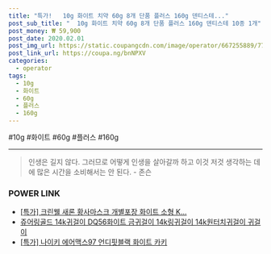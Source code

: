 ```yaml
--- 
title: "특가!   10g 화이트 치약 60g 8개 단품 플러스 160g 덴티스테..." 
post_sub_title: "  10g 화이트 치약 60g 8개 단품 플러스 160g 덴티스테 10종 1개" 
post_money: ₩ 59,900 
post_date: 2020.02.01 
post_img_url: https://static.coupangcdn.com/image/operator/667255889/770ce704-2967-2d4a-6c78-00aa9c16f7b9.jpg 
post_link_url: https://coupa.ng/bnNPXV 
categories: 
  - operator 
tags: 
  - 10g 
  - 화이트 
  - 60g 
  - 플러스 
  - 160g 
--- 
```

  #10g #화이트 #60g #플러스 #160g 
<hr> 

> 인생은 길지 않다. 그러므로 어떻게 인생을 살아갈까 하고 이것 저것 생각하는 데에 많은 시간을 소비해서는 안 된다. - 존슨 


### POWER LINK

* <a href="https://blog.naver.com/santokki14/221788880542" target="_blank">[특가] 크린웰 새론 황사마스크 개별포장 화이트 소형 K...</a>
* <a href="https://blog.naver.com/fasyy4321/221787873660" target="_blank">쥬어링골드 14k귀걸이 DQ56화이트 금귀걸이 14k링귀걸이 14k원터치귀걸이 귀걸이</a>
* <a href="https://blog.naver.com/an0733/221786388115" target="_blank">[특가] 나이키 에어맥스97 언디핏블랙 화이트 카키</a>
